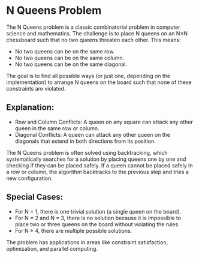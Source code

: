 # N Queens Problem

The N Queens problem is a classic combinatorial problem in computer science and mathematics. The challenge is to place N queens on an N×N chessboard such that no two queens threaten each other. This means:

- No two queens can be on the same row.
- No two queens can be on the same column.
- No two queens can be on the same diagonal.

The goal is to find all possible ways (or just one, depending on the implementation) to arrange N queens on the board such that none of these constraints are violated.

## Explanation:
- Row and Column Conflicts: A queen on any square can attack any other queen in the same row or column.
- Diagonal Conflicts: A queen can attack any other queen on the diagonals that extend in both directions from its position.

The N Queens problem is often solved using backtracking, which systematically searches for a solution by placing queens one by one and checking if they can be placed safely. If a queen cannot be placed safely in a row or column, the algorithm backtracks to the previous step and tries a new configuration.

## Special Cases:
- For N = 1, there is one trivial solution (a single queen on the board).
- For N = 2 and N = 3, there is no solution because it is impossible to place two or three queens on the board without violating the rules.
- For N ≥ 4, there are multiple possible solutions.

The problem has applications in areas like constraint satisfaction, optimization, and parallel computing.